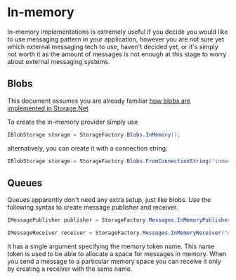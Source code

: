 # In-memory

In-memory implementations is extremely useful if you decide you would like to use messaging pattern in your application, however you are not sure yet which external messaging tech to use, haven't decided yet, or it's simply not worth it as the amount of messages is not enough at this stage to worry about external messaging systems. 

## Blobs

This document assumes you are already familiar [how blobs are implemented in Storage.Net](../blob-storage/index.md)

To create the in-memory provider simply use

```csharp
IBlobStorage storage = StorageFactory.Blobs.InMemory();
```

alternatively, you can create it with a connection string:

```csharp
IBlobStorage storage = StorageFactory.Blobs.FromConnectionString("inmemory://");
```

## Queues

Queues apparently don't need any extra setup, just like blobs. Use the following syntax to create message publisher and receiver.

```csharp
IMessagePublisher publisher = StorageFactory.Messages.InMemoryPublisher("name");

IMessageReceiver receiver = StorageFactory.Messages.InMemoryReceiver("name");
```

It has a single argument specifying the memory token name. This name token is used to be able to allocate a space for messages in memory. When you send a message to a particular memory space you can receive it only by creating a receiver with the same name.